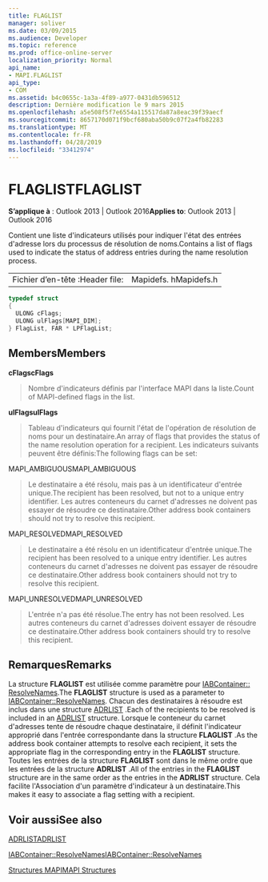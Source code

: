 ```yaml
---
title: FLAGLIST
manager: soliver
ms.date: 03/09/2015
ms.audience: Developer
ms.topic: reference
ms.prod: office-online-server
localization_priority: Normal
api_name:
- MAPI.FLAGLIST
api_type:
- COM
ms.assetid: b4c0655c-1a3a-4f89-a977-0431db596512
description: Dernière modification le 9 mars 2015
ms.openlocfilehash: a5e508f5f7e6554a115517da87a8eac39f39aecf
ms.sourcegitcommit: 8657170d071f9bcf680aba50b9c07f2a4fb82283
ms.translationtype: MT
ms.contentlocale: fr-FR
ms.lasthandoff: 04/28/2019
ms.locfileid: "33412974"
---
```

# <a name="flaglist"></a><span data-ttu-id="316be-103">FLAGLIST</span><span class="sxs-lookup"><span data-stu-id="316be-103">FLAGLIST</span></span>

  
  
<span data-ttu-id="316be-104">**S’applique à** : Outlook 2013 | Outlook 2016</span><span class="sxs-lookup"><span data-stu-id="316be-104">**Applies to**: Outlook 2013 | Outlook 2016</span></span> 
  
<span data-ttu-id="316be-105">Contient une liste d'indicateurs utilisés pour indiquer l'état des entrées d'adresse lors du processus de résolution de noms.</span><span class="sxs-lookup"><span data-stu-id="316be-105">Contains a list of flags used to indicate the status of address entries during the name resolution process.</span></span>
  
|||
|:-----|:-----|
|<span data-ttu-id="316be-106">Fichier d’en-tête :</span><span class="sxs-lookup"><span data-stu-id="316be-106">Header file:</span></span>  <br/> |<span data-ttu-id="316be-107">Mapidefs. h</span><span class="sxs-lookup"><span data-stu-id="316be-107">Mapidefs.h</span></span>  <br/> |
   
```cpp
typedef struct
{
  ULONG cFlags;
  ULONG ulFlags[MAPI_DIM];
} FlagList, FAR * LPFlagList;

```

## <a name="members"></a><span data-ttu-id="316be-108">Members</span><span class="sxs-lookup"><span data-stu-id="316be-108">Members</span></span>

 <span data-ttu-id="316be-109">**cFlags**</span><span class="sxs-lookup"><span data-stu-id="316be-109">**cFlags**</span></span>
  
> <span data-ttu-id="316be-110">Nombre d'indicateurs définis par l'interface MAPI dans la liste.</span><span class="sxs-lookup"><span data-stu-id="316be-110">Count of MAPI-defined flags in the list.</span></span>
    
 <span data-ttu-id="316be-111">**ulFlags**</span><span class="sxs-lookup"><span data-stu-id="316be-111">**ulFlags**</span></span>
  
> <span data-ttu-id="316be-112">Tableau d'indicateurs qui fournit l'état de l'opération de résolution de noms pour un destinataire.</span><span class="sxs-lookup"><span data-stu-id="316be-112">An array of flags that provides the status of the name resolution operation for a recipient.</span></span> <span data-ttu-id="316be-113">Les indicateurs suivants peuvent être définis:</span><span class="sxs-lookup"><span data-stu-id="316be-113">The following flags can be set:</span></span>
    
<span data-ttu-id="316be-114">MAPI_AMBIGUOUS</span><span class="sxs-lookup"><span data-stu-id="316be-114">MAPI_AMBIGUOUS</span></span> 
  
> <span data-ttu-id="316be-115">Le destinataire a été résolu, mais pas à un identificateur d'entrée unique.</span><span class="sxs-lookup"><span data-stu-id="316be-115">The recipient has been resolved, but not to a unique entry identifier.</span></span> <span data-ttu-id="316be-116">Les autres conteneurs du carnet d'adresses ne doivent pas essayer de résoudre ce destinataire.</span><span class="sxs-lookup"><span data-stu-id="316be-116">Other address book containers should not try to resolve this recipient.</span></span> 
    
<span data-ttu-id="316be-117">MAPI_RESOLVED</span><span class="sxs-lookup"><span data-stu-id="316be-117">MAPI_RESOLVED</span></span> 
  
> <span data-ttu-id="316be-118">Le destinataire a été résolu en un identificateur d'entrée unique.</span><span class="sxs-lookup"><span data-stu-id="316be-118">The recipient has been resolved to a unique entry identifier.</span></span> <span data-ttu-id="316be-119">Les autres conteneurs du carnet d'adresses ne doivent pas essayer de résoudre ce destinataire.</span><span class="sxs-lookup"><span data-stu-id="316be-119">Other address book containers should not try to resolve this recipient.</span></span> 
    
<span data-ttu-id="316be-120">MAPI_UNRESOLVED</span><span class="sxs-lookup"><span data-stu-id="316be-120">MAPI_UNRESOLVED</span></span> 
  
> <span data-ttu-id="316be-121">L'entrée n'a pas été résolue.</span><span class="sxs-lookup"><span data-stu-id="316be-121">The entry has not been resolved.</span></span> <span data-ttu-id="316be-122">Les autres conteneurs du carnet d'adresses doivent essayer de résoudre ce destinataire.</span><span class="sxs-lookup"><span data-stu-id="316be-122">Other address book containers should try to resolve this recipient.</span></span>
    
## <a name="remarks"></a><span data-ttu-id="316be-123">Remarques</span><span class="sxs-lookup"><span data-stu-id="316be-123">Remarks</span></span>

<span data-ttu-id="316be-124">La structure **FLAGLIST** est utilisée comme paramètre pour [IABContainer:: ResolveNames](iabcontainer-resolvenames.md).</span><span class="sxs-lookup"><span data-stu-id="316be-124">The **FLAGLIST** structure is used as a parameter to [IABContainer::ResolveNames](iabcontainer-resolvenames.md).</span></span> <span data-ttu-id="316be-125">Chacun des destinataires à résoudre est inclus dans une structure [ADRLIST](adrlist.md) .</span><span class="sxs-lookup"><span data-stu-id="316be-125">Each of the recipients to be resolved is included in an [ADRLIST](adrlist.md) structure.</span></span> <span data-ttu-id="316be-126">Lorsque le conteneur du carnet d'adresses tente de résoudre chaque destinataire, il définit l'indicateur approprié dans l'entrée correspondante dans la structure **FLAGLIST** .</span><span class="sxs-lookup"><span data-stu-id="316be-126">As the address book container attempts to resolve each recipient, it sets the appropriate flag in the corresponding entry in the **FLAGLIST** structure.</span></span> <span data-ttu-id="316be-127">Toutes les entrées de la structure **FLAGLIST** sont dans le même ordre que les entrées de la structure **ADRLIST** .</span><span class="sxs-lookup"><span data-stu-id="316be-127">All of the entries in the **FLAGLIST** structure are in the same order as the entries in the **ADRLIST** structure.</span></span> <span data-ttu-id="316be-128">Cela facilite l'Association d'un paramètre d'indicateur à un destinataire.</span><span class="sxs-lookup"><span data-stu-id="316be-128">This makes it easy to associate a flag setting with a recipient.</span></span> 
  
## <a name="see-also"></a><span data-ttu-id="316be-129">Voir aussi</span><span class="sxs-lookup"><span data-stu-id="316be-129">See also</span></span>



[<span data-ttu-id="316be-130">ADRLIST</span><span class="sxs-lookup"><span data-stu-id="316be-130">ADRLIST</span></span>](adrlist.md)
  
[<span data-ttu-id="316be-131">IABContainer::ResolveNames</span><span class="sxs-lookup"><span data-stu-id="316be-131">IABContainer::ResolveNames</span></span>](iabcontainer-resolvenames.md)


[<span data-ttu-id="316be-132">Structures MAPI</span><span class="sxs-lookup"><span data-stu-id="316be-132">MAPI Structures</span></span>](mapi-structures.md)

